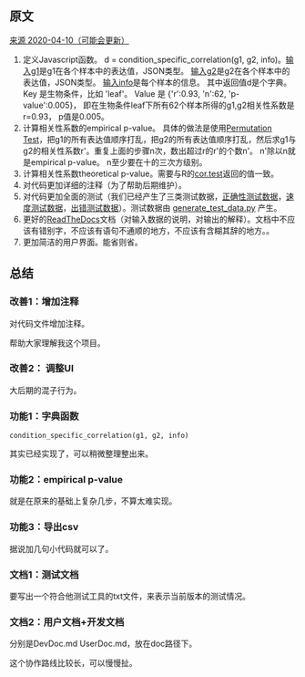 ## 原文

[来源 2020-04-10（可能会更新）](http://lanlab.org/course/2020s/spm/decide-areas-for-improvement-review-class02395.html)

1. 定义Javascript函数。 d = condition_specific_correlation(g1, g2, info)。[输入g1](https://github.com/xumengqi1/gene-expression-scatter-plot/blob/master/gene_expression_scatter_plot/test/test_for_correctness/N1_n0_S10_info_miss_rate0.00_g1.json)是g1在各个样本中的表达值，JSON类型。 [输入g2](https://github.com/xumengqi1/gene-expression-scatter-plot/blob/master/gene_expression_scatter_plot/test/test_for_correctness/N1_n0_S10_info_miss_rate0.00_g2.json)是g2在各个样本中的表达值，JSON类型。 [输入info](https://github.com/xumengqi1/gene-expression-scatter-plot/blob/master/gene_expression_scatter_plot/test/test_for_correctness/N1_n0_S10_info_miss_rate0.00_info.json)是每个样本的信息。 其中返回值d是个字典。Key 是生物条件，比如 'leaf'。 Value 是 {'r':0.93, 'n':62,  'p-value':0.005}， 即在生物条件leaf下所有62个样本所得的g1,g2相关性系数是 r=0.93， p值是0.005。 
2. 计算相关性系数的empirical p-value。 具体的做法是使用[Permutation Test](https://www.researchgate.net/publication/308013436/figure/fig1/AS:405477239345152@1473684715123/Permutation-test-Select-test-statistic-Separation-distance-B-W-set-permutation.png)，把g1的所有表达值顺序打乱，把g2的所有表达值顺序打乱，然后求g1与g2的相关性系数r'。重复上面的步骤n次，数出超过r的r'的个数n'。 n'除以n就是empirical p-value。 n至少要在十的三次方级别。
3. 计算相关性系数theoretical p-value。需要与R的[cor.test](http://lanlab.org/course/2019s/se/category-specific-scatterplot/testCorrelationCoefficientPvalue.R)返回的值一致。
4. 对代码更加详细的注释（为了帮助后期维护）。
5. 对代码更加全面的测试（我们已经产生了三类测试数据，[正确性测试数据](http://lanlab.org/course/2019s/se/category-specific-scatterplot/test_for_correctness.zip)，[速度测试数据](http://lanlab.org/course/2019s/se/category-specific-scatterplot/test_for_speed.zip)，[出错测试数据](http://lanlab.org/course/2019s/se/category-specific-scatterplot/test_for_undesired_events.zip)）。测试数据由 [generate_test_data.py](http://lanlab.org/course/2019s/se/category-specific-scatterplot/generate_test_data.py) 产生。
6. 更好的[ReadTheDocs](https://readthedocs.org/)文档（对输入数据的说明，对输出的解释）。文档中不应该有错别字，不应该有语句不通顺的地方，不应该有含糊其辞的地方。。
7. 更加简洁的用户界面。能省则省。

## 总结

### 改善1：增加注释

对代码文件增加注释。

帮助大家理解我这个项目。

### 改善2： 调整UI

大后期的混子行为。

### 功能1：字典函数

`condition_specific_correlation(g1, g2, info)`

其实已经实现了，可以稍微整理整出来。

### 功能2：empirical p-value

就是在原来的基础上复杂几步，不算太难实现。

### 功能3：导出csv

据说加几句小代码就可以了。

### 文档1：测试文档

要写出一个符合他测试工具的txt文件，来表示当前版本的测试情况。

### 文档2：用户文档+开发文档

分别是DevDoc.md UserDoc.md，放在doc路径下。

这个协作路线比较长，可以慢慢扯。